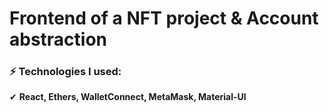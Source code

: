 # Frontend of a NFT project & Account abstraction #

### ⚡ Technologies I used: ###

✔ **React, Ethers, WalletConnect, MetaMask, Material-UI**